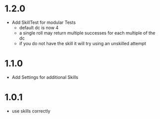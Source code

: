 # 1.2.0
- Add SkillTest for modular Tests
  - default dc is now 4
  - a single roll may return multiple successes for each multiple of the dc
  - if you do not have the skill it will try using an unskilled attempt
# 1.1.0
- Add Settings for additional Skills
# 1.0.1
- use skills correctly